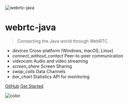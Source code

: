 <img alt="webrtc-java" src="/assets/images/logo.png">

<h1>
  <span>webrtc-java</span>
</h1>

> Connecting the Java world through WebRTC

<ul class="features-list">
  <li class="feature-list-item">
    <i class="material-icons feature-icon">devices</i>
    <span class="feature-text">Cross-platform (Windows, macOS, Linux)</span>
  </li>
  <li class="feature-list-item">
    <i class="material-icons feature-icon">connect_without_contact</i>
    <span class="feature-text">Peer-to-peer communication</span>
  </li>
  <li class="feature-list-item">
    <i class="material-icons feature-icon">videocam</i>
    <span class="feature-text">Audio and video streaming</span>
  </li>
  <li class="feature-list-item">
    <i class="material-icons feature-icon">screen_share</i>
    <span class="feature-text">Screen Sharing</span>
  </li>
  <li class="feature-list-item">
    <i class="material-icons feature-icon">swap_calls</i>
    <span class="feature-text">Data Channels</span>
  </li>
  <li class="feature-list-item">
    <i class="material-icons feature-icon">bar_chart</i>
    <span class="feature-text">Statistics API for monitoring</span>
  </li>
</ul>

<div class="buttons">
  <a href="https://github.com/devopvoid/webrtc-java" target="_blank"><span>GitHub</span></a>
  <a href="#/README"><span>Get Started</span></a>
</div>

<!-- Background color -->
![color](#ffffff)